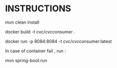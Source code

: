 # INSTRUCTIONS

mvn clean  install

docker build -t cvc/cvcconsumer . 

docker run  -p 8084:8084 -t cvc/cvcconsumer:latest


In case of container  fail , run  :

mvn spring-boot:run
